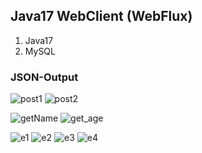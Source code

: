 ## Java17 WebClient (WebFlux)
1. Java17
2. MySQL

### JSON-Output
![post1](https://github.com/abhinav8949/Java_WebClient/assets/63671705/b11fe10f-b235-45cc-a13b-00d7ad38464d)
![post2](https://github.com/abhinav8949/Java_WebClient/assets/63671705/82d660b6-ea37-4d56-8d00-8c7a6ee33e49)

![getName](https://github.com/abhinav8949/Java_WebClient/assets/63671705/53a1e10d-845b-4a4f-8d8f-c3d7b7332c78)
![get_age](https://github.com/abhinav8949/Java_WebClient/assets/63671705/e8fd5370-0d4d-4a47-bd5e-c786478ee7c7)

![e1](https://github.com/abhinav8949/Java_WebClient/assets/63671705/cc59811e-edf2-4421-9287-d1565f6d082a)
![e2](https://github.com/abhinav8949/Java_WebClient/assets/63671705/b161b1bd-bf76-4f2d-b24a-2f1a3db19fd3)
![e3](https://github.com/abhinav8949/Java_WebClient/assets/63671705/4f280cf1-5017-4a76-993d-be366b996a0f)
![e4](https://github.com/abhinav8949/Java_WebClient/assets/63671705/bb820465-23c5-4cec-8a8c-86cef51a0692)
